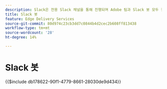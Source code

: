 ```yaml
---
description: Slack은 전용 Slack 채널을 통해 진행되며 Adobe 팀과 Slack 봇 모두 질문에 답변할 수 있습니다.
title: Slack 봇
feature: Edge Delivery Services
source-git-commit: 80d974c23cb3dd7c0844b4d2cec2b608ff813438
workflow-type: tm+mt
source-wordcount: '28'
ht-degree: 14%

---
```


# Slack 봇

{{$include db178622-90f1-4779-8661-28030de9d434}}